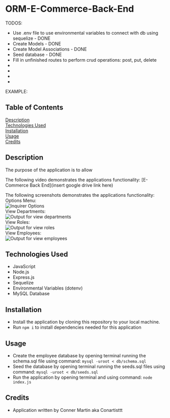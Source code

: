 # ORM-E-Commerce-Back-End

TODOS:
* Use .env file to use environmental variables to connect with db using sequelize - DONE
* Create Models - DONE
* Create Model Associations - DONE
* Seed database - DONE
* Fill in unfinished routes to perform crud operations: post, put, delete
* 
* 
* 
* 




EXAMPLE:
## Table of Contents

[Description](#description)
<br>
[Technologies Used](#technologies-used)
<br>
[Installation](#installation)
<br>
[Usage](#usage)
<br>
[Credits](#credits)

## Description

The purpose of the application is to allow

The following video demonstrates the applications functionality: [E-Commerce Back End](insert google drive link here)

The following screenshots demonstrates the applications functionality: 
<br>
Options Menu:
<br>
![Inquirer Options](./assets/selectMenu.png)
<br>
View Departments:
<br>
![Output for view departments](./assets/viewDepartments.png)
<br>
View Roles:
<br>
![Output for view roles](./assets/viewRoles.png)
<br>
View Employees:
<br>
![Output for view employees](./assets/viewEmployees.png)
<br>

## Technologies Used

* JavaScript
* Node.js
* Express.js
* Sequelize
* Environmental Variables (dotenv)
* MySQL Database

## Installation

* Install the application by cloning this repository to your local machine.
* Run ```npm i``` to install dependencies needed for this application

## Usage
* Create the employee database by opening terminal running the schema.sql file using command:
```mysql -uroot < db/schema.sql```
* Seed the database by opening terminal running the seeds.sql files using command:
```mysql -uroot < db/seeds.sql```
* Run the application by opening terminal and using command: 
```node index.js```

## Credits

* Application written by Conner Martin aka Conartisttt